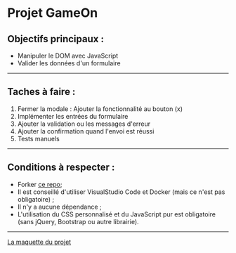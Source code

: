 # **Projet GameOn**

## Objectifs principaux : 
* Manipuler le DOM avec JavaScript
* Valider les données d'un formulaire

---

## Taches à faire : 
1. Fermer la modale : Ajouter la fonctionnalité au bouton (x)
2. Implémenter les entrées du formulaire
3. Ajouter la validation ou les messages d'erreur
4. Ajouter la confirmation quand l'envoi est réussi
5. Tests manuels

---

## Conditions à respecter : 
* Forker [ce repo](https://github.com/OpenClassrooms-Student-Center/GameOn-website-FR/);
* Il est conseillé d'utiliser VisualStudio Code et Docker (mais ce n'est pas obligatoire) ;
* Il n'y a aucune dépendance ;
* L'utilisation du CSS personnalisé et du JavaScript pur est obligatoire (sans jQuery, Bootstrap ou autre librairie).

---

[La maquette du projet](https://www.figma.com/file/B7NKBDvSI18uoMLJgpnh48/UI-Design-GameOn-FR?node-id=106%3A630)